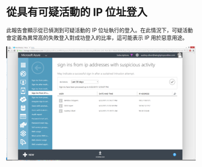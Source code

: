 <properties
	pageTitle="從具有可疑活動的 IP 位址登入"
	description="包含從已偵測到可疑活動的 IP 位址執行的登入嘗試的報告。"
	services="active-directory"
	documentationCenter=""
	authors="SSalahAhmed"
	manager="gchander"
	editor=""/>

<tags
	ms.service="active-directory"
	ms.workload="identity"
	ms.tgt_pltfrm="na"
	ms.devlang="na"
	ms.topic="article"
	ms.date="08/17/2015"
	ms.author="saah; kenhoff"/>

# 從具有可疑活動的 IP 位址登入
<p>此報告會顯示從已偵測到可疑活動的 IP 位址執行的登入。在此情況下，可疑活動會定義為異常高的失敗登入對成功登入的比率，這可能表示 IP 用於惡意用途。</p>


![從具有可疑活動的 IP 位址登入](./media/active-directory-reporting-sign-ins-from-ip-addresses-with-suspicious-activity/signInsFromIPAddressesWithSuspiciousActivity.PNG)

<!---HONumber=August15_HO9-->